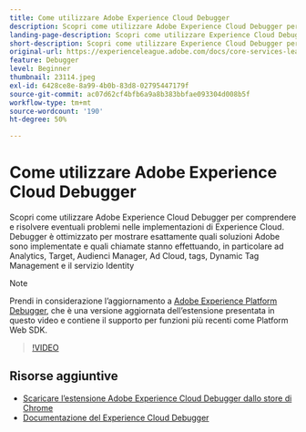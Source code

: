 ```yaml
---
title: Come utilizzare Adobe Experience Cloud Debugger
description: Scopri come utilizzare Adobe Experience Cloud Debugger per comprendere e risolvere eventuali problemi nelle implementazioni di Experience Cloud.
landing-page-description: Scopri come utilizzare Experience Cloud Debugger per risolvere eventuali problemi di implementazione. Scopri quali soluzioni Adobe vengono implementate e quali sono le chiamate che effettuano.
short-description: Scopri come utilizzare Experience Cloud Debugger per risolvere eventuali problemi di implementazione. Scopri quali soluzioni Adobe vengono implementate e quali sono le chiamate che effettuano.
original-url: https://experienceleague.adobe.com/docs/core-services-learn/tutorials/debugger/use-the-experience-cloud-debugger.html
feature: Debugger
level: Beginner
thumbnail: 23114.jpeg
exl-id: 6428ce8e-8a99-4b0b-83d8-02795447179f
source-git-commit: ac07d62cf4bfb6a9a8b383bbfae093304d008b5f
workflow-type: tm+mt
source-wordcount: '190'
ht-degree: 50%

---
```


# Come utilizzare Adobe Experience Cloud Debugger

Scopri come utilizzare Adobe Experience Cloud Debugger per comprendere e risolvere eventuali problemi nelle implementazioni di Experience Cloud. Debugger è ottimizzato per mostrare esattamente quali soluzioni Adobe sono implementate e quali chiamate stanno effettuando, in particolare ad Analytics, Target, Audienci Manager, Ad Cloud, tags, Dynamic Tag Management e il servizio Identity

>[!NOTE]
>
>Prendi in considerazione l’aggiornamento a [Adobe Experience Platform Debugger](../overview.md), che è una versione aggiornata dell’estensione presentata in questo video e contiene il supporto per funzioni più recenti come Platform Web SDK.


>[!VIDEO](https://video.tv.adobe.com/v/23064/?quality=12)

## Risorse aggiuntive

* [Scaricare l’estensione Adobe Experience Cloud Debugger dallo store di Chrome](https://chrome.google.com/webstore/detail/adobe-experience-cloud-de/ocdmogmohccmeicdhlhhgepeaijenapj)
* [Documentazione del Experience Cloud Debugger](https://docs.adobe.com/content/help/it-IT/experience-cloud/user-guides/home.translate.html)

